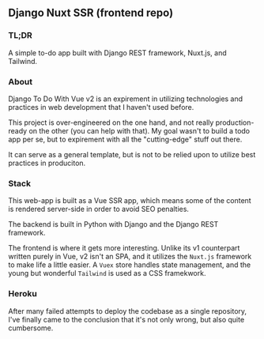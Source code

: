 ## Django Nuxt SSR (frontend repo)

### TL;DR

A simple to-do app built with Django REST framework, Nuxt.js, and Tailwind.

### About 

Django To Do With Vue v2 is an expirement in utilizing technologies and practices in web development that I haven't used before.

This project is over-engineered on the one hand, and not really production-ready on the other (you can help with that). My goal wasn't to build a todo app per se, but to expirement with all the "cutting-edge" stuff out there.

It can serve as a general template, but is not to be relied upon to utilize best practices in produciton.

### Stack

This web-app is built as a Vue SSR app, which means some of the content is rendered server-side in order to avoid SEO penalties.

The backend is built in Python with Django and the Django REST framework.

The frontend is where it gets more interesting. Unlike its v1 counterpart written purely in Vue, v2 isn't an SPA, and it utilizes the `Nuxt.js` framework to make life a little easier. A `Vuex` store handles state management, and the young but wonderful `Tailwind` is used as a CSS framekwork.


### Heroku

After many failed attempts to deploy the codebase as a single repository, I've
 finally came to the conclusion that it's not only wrong, but also quite cumbersome.